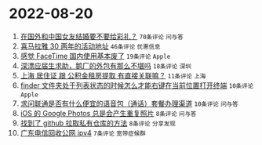 # 2022-08-20

1. [在国外和中国女友结婚要不要给彩礼？](https://www.v2ex.com/t/874131) `70条评论` `问与答`
1. [喜马拉雅 30 两年的活动地址](https://www.v2ex.com/t/874139) `46条评论` `优惠信息`
1. [感觉 FaceTime 国内使用基本废了](https://www.v2ex.com/t/874138) `19条评论` `Apple`
1. [深漂应届生求助，鹅厂的外包有那么不堪吗](https://www.v2ex.com/t/874143) `18条评论` `深圳`
1. [上海 居住证 跟 公积金租房提取 有直接关联嘛？](https://www.v2ex.com/t/874127) `11条评论` `上海`
1. [finder 文件夹处于列表状态的时候怎么才能右键在当前位置打开终端](https://www.v2ex.com/t/874140) `10条评论` `Apple`
1. [求问联通是否有什么便宜的语音包（通话）套餐办理渠道](https://www.v2ex.com/t/874125) `10条评论` `问与答`
1. [iOS 的 Google Photos 总是会产生重复照片](https://www.v2ex.com/t/874129) `8条评论` `问与答`
1. [找到了 github 拉取私有仓库的方法](https://www.v2ex.com/t/874128) `8条评论` `分享发现`
1. [广东电信回收公网 ipv4](https://www.v2ex.com/t/874146) `7条评论` `宽带症候群`
